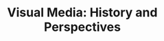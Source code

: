 ---
layout: post
title:  "Visual Media: History and Perspectives"
categories: research
authors: "Thomas S. Huang, Vuong Le, Thomas Paine, <strong>Pooya Khorrami</strong>, Usman Tariq"
venue: "IEEE Multimedia"
paper: "https://ieeexplore.ieee.org/stamp/stamp.jsp?arnumber=6818960"
---
